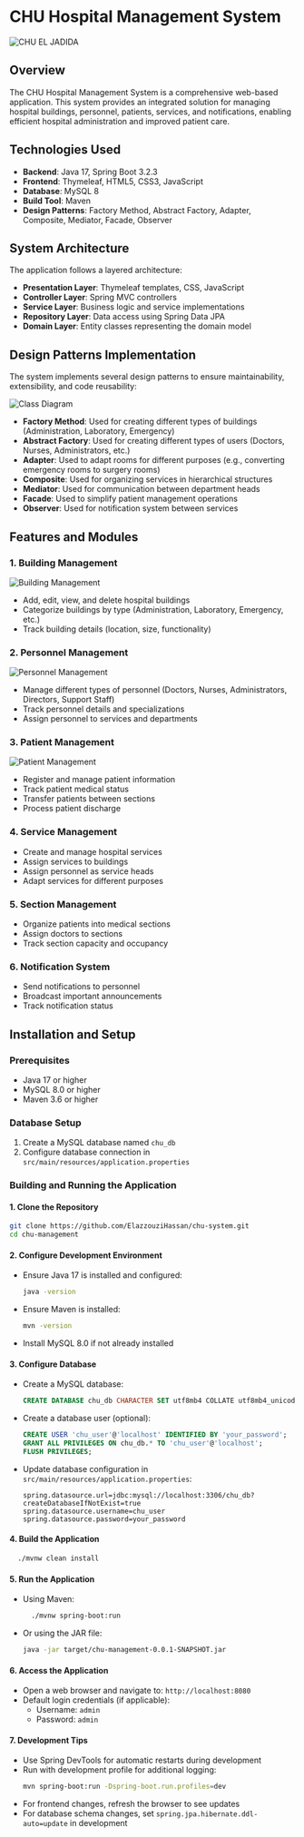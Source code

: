 # CHU Hospital Management System
![CHU EL JADIDA](./public/banner.png)
## Overview

The CHU Hospital Management System is a comprehensive web-based application. This system provides an integrated solution for managing hospital buildings, personnel, patients, services, and notifications, enabling efficient hospital administration and improved patient care.

## Technologies Used

- **Backend**: Java 17, Spring Boot 3.2.3
- **Frontend**: Thymeleaf, HTML5, CSS3, JavaScript
- **Database**: MySQL 8
- **Build Tool**: Maven
- **Design Patterns**: Factory Method, Abstract Factory, Adapter, Composite, Mediator, Facade, Observer

## System Architecture

The application follows a layered architecture:

- **Presentation Layer**: Thymeleaf templates, CSS, JavaScript
- **Controller Layer**: Spring MVC controllers
- **Service Layer**: Business logic and service implementations
- **Repository Layer**: Data access using Spring Data JPA
- **Domain Layer**: Entity classes representing the domain model

## Design Patterns Implementation

The system implements several design patterns to ensure maintainability, extensibility, and code reusability:

![Class Diagram](./public/classd.png)

- **Factory Method**: Used for creating different types of buildings (Administration, Laboratory, Emergency)
- **Abstract Factory**: Used for creating different types of users (Doctors, Nurses, Administrators, etc.)
- **Adapter**: Used to adapt rooms for different purposes (e.g., converting emergency rooms to surgery rooms)
- **Composite**: Used for organizing services in hierarchical structures
- **Mediator**: Used for communication between department heads
- **Facade**: Used to simplify patient management operations
- **Observer**: Used for notification system between services


## Features and Modules

### 1. Building Management
![Building Management](./public/building%20mng.png)
- Add, edit, view, and delete hospital buildings
- Categorize buildings by type (Administration, Laboratory, Emergency, etc.)
- Track building details (location, size, functionality)

### 2. Personnel Management
![Personnel Management](./public/personel.png)
- Manage different types of personnel (Doctors, Nurses, Administrators, Directors, Support Staff)
- Track personnel details and specializations
- Assign personnel to services and departments

### 3. Patient Management
![Patient Management](./public/patient.png)
- Register and manage patient information
- Track patient medical status
- Transfer patients between sections
- Process patient discharge

### 4. Service Management
- Create and manage hospital services
- Assign services to buildings
- Assign personnel as service heads
- Adapt services for different purposes

### 5. Section Management
- Organize patients into medical sections
- Assign doctors to sections
- Track section capacity and occupancy

### 6. Notification System
- Send notifications to personnel
- Broadcast important announcements
- Track notification status

## Installation and Setup

### Prerequisites
- Java 17 or higher
- MySQL 8.0 or higher
- Maven 3.6 or higher

### Database Setup
1. Create a MySQL database named `chu_db`
2. Configure database connection in `src/main/resources/application.properties`

### Building and Running the Application

#### 1. Clone the Repository
```bash
git clone https://github.com/ElazzouziHassan/chu-system.git
cd chu-management
```

#### 2. Configure Development Environment
- Ensure Java 17 is installed and configured:
  ```bash
  java -version
  ```
- Ensure Maven is installed:
  ```bash
  mvn -version
  ```
- Install MySQL 8.0 if not already installed

#### 3. Configure Database
- Create a MySQL database:
  ```sql
  CREATE DATABASE chu_db CHARACTER SET utf8mb4 COLLATE utf8mb4_unicode_ci;
  ```
- Create a database user (optional):
  ```sql
  CREATE USER 'chu_user'@'localhost' IDENTIFIED BY 'your_password';
  GRANT ALL PRIVILEGES ON chu_db.* TO 'chu_user'@'localhost';
  FLUSH PRIVILEGES;
  ```
- Update database configuration in `src/main/resources/application.properties`:
  ```properties
  spring.datasource.url=jdbc:mysql://localhost:3306/chu_db?createDatabaseIfNotExist=true
  spring.datasource.username=chu_user
  spring.datasource.password=your_password
  ```

#### 4. Build the Application
```bash
  ./mvnw clean install
```

#### 5. Run the Application
- Using Maven:
  ```bash
    ./mvnw spring-boot:run
  ```
- Or using the JAR file:
  ```bash
  java -jar target/chu-management-0.0.1-SNAPSHOT.jar
  ```

#### 6. Access the Application
- Open a web browser and navigate to: `http://localhost:8080`
- Default login credentials (if applicable):
  - Username: `admin`
  - Password: `admin`

#### 7. Development Tips
- Use Spring DevTools for automatic restarts during development
- Run with development profile for additional logging:
  ```bash
  mvn spring-boot:run -Dspring-boot.run.profiles=dev
  ```
- For frontend changes, refresh the browser to see updates
- For database schema changes, set `spring.jpa.hibernate.ddl-auto=update` in development


